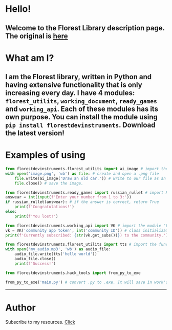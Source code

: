 # Hello!
Welcome to the Florest Library description page. The original is [here](https://github.com/florestdev/florestdevinstruments/)
----------
# What am I?
I am the Florest library, written in Python and having extensive functionality that is only increasing every day.
I have 4 modules: `florest_utilits`, `working_document`, `ready_games` and `working_api`.
Each of these modules has its own purpose.
You can install the module using `pip install florestdevinstruments`. Download the latest version!
----------
# Examples of using
```python
from florestdevinstruments.florest_utilits import ai_image # import the "ai_image" function from the florest_utilits module.
with open('image.png', 'wb') as file: # create and open a .png file
    file.write(ai_image('Draw an old car.')) # write to our file as an image
    file.close() # save the image.
```

```python
from florestdevinstruments.ready_games import russian_rullet # import Russian roulette
answear = int(input(f'Enter your number from 1 to 3:'))
if russian_rullet(answear): # if the answer is correct, return True
    print(f'Congratulations!')
else:
    print(f'You lost!')
```

```python
from florestdevinstruments.working_api import VK # import the module "VK"
vk = VK('community app token', int('community ID')) # class initialization
print(f'Currently subscribed: {str(vk.get_subs())}) to the community.') # display the number of subscribers on the screen.
```

```python
from florestdevinstruments.florest_utilits import tts # import the function "tts (text to speech)".
with open('my_audio.mp3', 'wb') as audio_file:
    audio_file.write(tts('hello world'))
    audio_file.close()
    print(f'Success!')
```

```python
from florestdevinstruments.hack_tools import from_py_to_exe

from_py_to_exe('main.py') # convert .py to .exe. It will save in work's directory.
```
----------
# Author
Subscribe to my resources. [Click](https://taplink.cc/florestone4185)